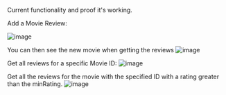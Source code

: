 Current functionality and proof it's working.

Add a Movie Review:

![image](https://github.com/jackjduggan/ds-serverless-ca1/assets/74904632/617f740d-ad76-4e86-b11a-48e5b19341e2)

You can then see the new movie when getting the reviews
![image](https://github.com/jackjduggan/ds-serverless-ca1/assets/74904632/b275b826-e120-47bb-ace1-dffcd5646e4b)

Get all reviews for a specific Movie ID:
![image](https://github.com/jackjduggan/ds-serverless-ca1/assets/74904632/e8fc9449-84cf-4128-a69b-839e99a261f2)

Get all the reviews for the movie with the specified ID with a rating greater than the minRating.
![image](https://github.com/jackjduggan/ds-serverless-ca1/assets/74904632/005509bd-2bca-4178-a8e7-956b2cb1d811)



